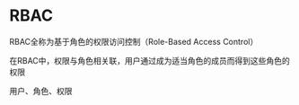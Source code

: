 # RBAC

RBAC全称为基于角色的权限访问控制（Role-Based Access Control）

在RBAC中，权限与角色相关联，用户通过成为适当角色的成员而得到这些角色的权限

用户、角色、权限